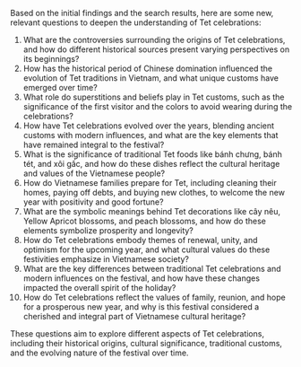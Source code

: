 Based on the initial findings and the search results, here are some new, relevant questions to deepen the understanding of Tet celebrations:

1. What are the controversies surrounding the origins of Tet celebrations, and how do different historical sources present varying perspectives on its beginnings?
2. How has the historical period of Chinese domination influenced the evolution of Tet traditions in Vietnam, and what unique customs have emerged over time?
3. What role do superstitions and beliefs play in Tet customs, such as the significance of the first visitor and the colors to avoid wearing during the celebrations?
4. How have Tet celebrations evolved over the years, blending ancient customs with modern influences, and what are the key elements that have remained integral to the festival?
5. What is the significance of traditional Tet foods like bánh chưng, bánh tét, and xôi gấc, and how do these dishes reflect the cultural heritage and values of the Vietnamese people?
6. How do Vietnamese families prepare for Tet, including cleaning their homes, paying off debts, and buying new clothes, to welcome the new year with positivity and good fortune?
7. What are the symbolic meanings behind Tet decorations like cây nêu, Yellow Apricot blossoms, and peach blossoms, and how do these elements symbolize prosperity and longevity?
8. How do Tet celebrations embody themes of renewal, unity, and optimism for the upcoming year, and what cultural values do these festivities emphasize in Vietnamese society?
9. What are the key differences between traditional Tet celebrations and modern influences on the festival, and how have these changes impacted the overall spirit of the holiday?
10. How do Tet celebrations reflect the values of family, reunion, and hope for a prosperous new year, and why is this festival considered a cherished and integral part of Vietnamese cultural heritage?

These questions aim to explore different aspects of Tet celebrations, including their historical origins, cultural significance, traditional customs, and the evolving nature of the festival over time.
